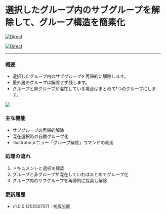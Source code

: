 # 選択したグループ内のサブグループを解除して、グループ構造を簡素化

[![Direct](https://img.shields.io/badge/Direct%20Link-SimplifyGroups.jsx-ffcc00.svg)](https://github.com/swwwitch/illustrator-scripts/blob/master/jsx/SimplifyGroups.jsx)

[![Direct](https://img.shields.io/badge/Back%20to%20home-All%20scripts-cccccc.svg)](https://github.com/swwwitch/illustrator-scripts/blob/master/README.md)

---

### 概要

- 選択したグループ内のサブグループを再帰的に解除します。
- 最外層のグループは解除せず残します。
- グループと非グループが混在している場合はまとめて1つのグループにします。

![](https://www.dtp-transit.jp/images/ss-1464-1026-72-20250707-162428.png)

### 主な機能

- サブグループの再帰的解除
- 混在選択時の自動グループ化
- Illustratorメニュー「グループ解除」コマンドの利用

### 処理の流れ

1. ドキュメントと選択を確認
2. グループと非グループが混在していればまとめてグループ化
3. グループ内のサブグループを再帰的に探索し解除

### 更新履歴

- v1.0.0 (20250707) : 初版公開